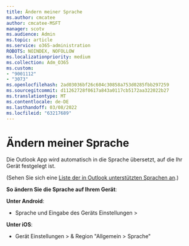 ```yaml
---
title: Ändern meiner Sprache
ms.author: cmcatee
author: cmcatee-MSFT
manager: scotv
ms.audience: Admin
ms.topic: article
ms.service: o365-administration
ROBOTS: NOINDEX, NOFOLLOW
ms.localizationpriority: medium
ms.collection: Adm_O365
ms.custom:
- "9001112"
- "3073"
ms.openlocfilehash: 2ad03036bf26c604c30858a753d0285fbb297259
ms.sourcegitcommit: d11262728f0617a843a0117cb5172aa322022b27
ms.translationtype: MT
ms.contentlocale: de-DE
ms.lasthandoff: 03/08/2022
ms.locfileid: "63217689"
---
```

# <a name="change-my-language"></a>Ändern meiner Sprache

Die Outlook App wird automatisch in die Sprache übersetzt, auf die Ihr Gerät festgelegt ist. 

(Sehen Sie sich eine [Liste der in Outlook unterstützten Sprachen an](https://acompli.helpshift.com/a/outlook/?s=general-questions&f=in-which-languages-is-your-app-translated).) 

**So ändern Sie die Sprache auf Ihrem Gerät**: 

**Unter Android**: 

- Sprache und Eingabe des Geräts Einstellungen > 

**Unter iOS**: 

- Gerät Einstellungen > & Region "Allgemein > Sprache" 
